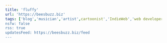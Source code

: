 ```yaml
---
title: 'fluffy'
url: 'https://beesbuzz.biz'
tags: ['blog','musician','artist',cartoonist','IndieWeb','web developer','indie game developer']
nsfw: false
rss: true
updatesFeed: https://beesbuzz.biz/feed
---
```

